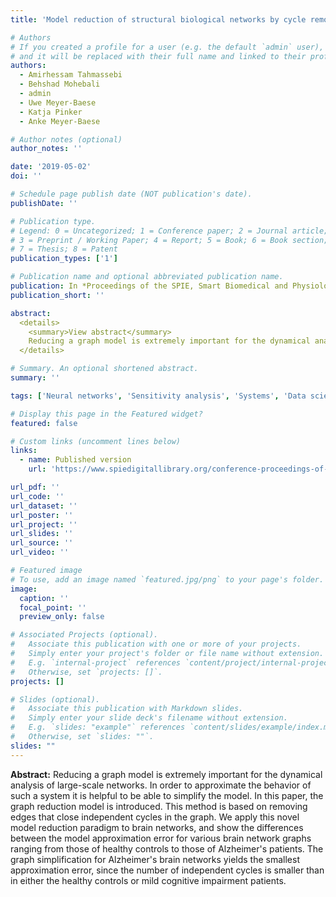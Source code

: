 ```yaml
---
title: 'Model reduction of structural biological networks by cycle removal'

# Authors
# If you created a profile for a user (e.g. the default `admin` user), write the username (folder name) here
# and it will be replaced with their full name and linked to their profile.
authors:
  - Amirhessam Tahmassebi
  - Behshad Mohebali
  - admin
  - Uwe Meyer-Baese
  - Katja Pinker
  - Anke Meyer-Baese

# Author notes (optional)
author_notes: ''

date: '2019-05-02'
doi: ''

# Schedule page publish date (NOT publication's date).
publishDate: ''

# Publication type.
# Legend: 0 = Uncategorized; 1 = Conference paper; 2 = Journal article;
# 3 = Preprint / Working Paper; 4 = Report; 5 = Book; 6 = Book section;
# 7 = Thesis; 8 = Patent
publication_types: ['1']

# Publication name and optional abbreviated publication name.
publication: In *Proceedings of the SPIE, Smart Biomedical and Physiological Sensor Technology XVI*
publication_short: ''

abstract: 
  <details>
    <summary>View abstract</summary>
    Reducing a graph model is extremely important for the dynamical analysis of large-scale networks. In order to approximate the behavior of such a system it is helpful to be able to simplify the model. In this paper, the graph reduction model is introduced. This method is based on removing edges that close independent cycles in the graph. We apply this novel model reduction paradigm to brain networks, and show the differences between the model approximation error for various brain network graphs ranging from those of healthy controls to those of Alzheimer's patients. The graph simplification for Alzheimer's brain networks yields the smallest approximation error, since the number of independent cycles is smaller than in either the healthy controls or mild cognitive impairment patients.
  </details>

# Summary. An optional shortened abstract.
summary: ''

tags: ['Neural networks', 'Sensitivity analysis', 'Systems', 'Data science']

# Display this page in the Featured widget?
featured: false

# Custom links (uncomment lines below)
links:
  - name: Published version
    url: 'https://www.spiedigitallibrary.org/conference-proceedings-of-spie/11020/110200A/Determining-driver-nodes-in-dynamic-signed-biological-networks/10.1117/12.2519550.short'

url_pdf: ''
url_code: ''
url_dataset: ''
url_poster: ''
url_project: ''
url_slides: ''
url_source: ''
url_video: ''

# Featured image
# To use, add an image named `featured.jpg/png` to your page's folder.
image:
  caption: ''
  focal_point: ''
  preview_only: false

# Associated Projects (optional).
#   Associate this publication with one or more of your projects.
#   Simply enter your project's folder or file name without extension.
#   E.g. `internal-project` references `content/project/internal-project/index.md`.
#   Otherwise, set `projects: []`.
projects: []

# Slides (optional).
#   Associate this publication with Markdown slides.
#   Simply enter your slide deck's filename without extension.
#   E.g. `slides: "example"` references `content/slides/example/index.md`.
#   Otherwise, set `slides: ""`.
slides: ""
---
```

**Abstract:** Reducing a graph model is extremely important for the dynamical analysis of large-scale networks. In order to approximate the behavior of such a system it is helpful to be able to simplify the model. In this paper, the graph reduction model is introduced. This method is based on removing edges that close independent cycles in the graph. We apply this novel model reduction paradigm to brain networks, and show the differences between the model approximation error for various brain network graphs ranging from those of healthy controls to those of Alzheimer's patients. The graph simplification for Alzheimer's brain networks yields the smallest approximation error, since the number of independent cycles is smaller than in either the healthy controls or mild cognitive impairment patients.